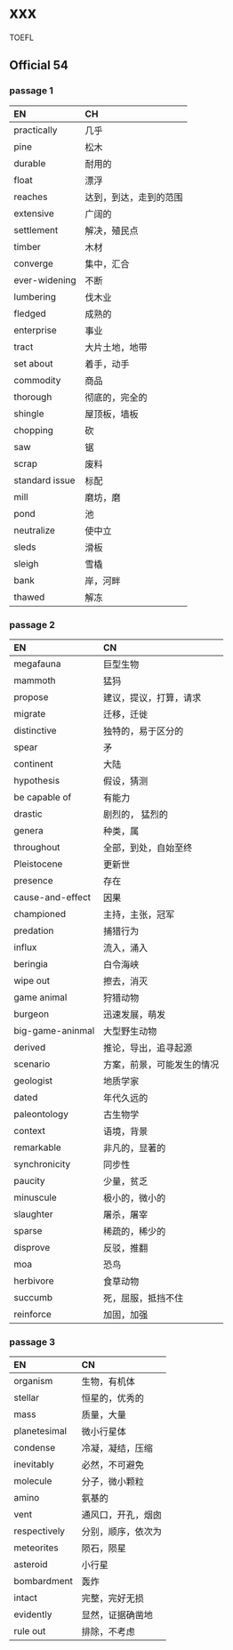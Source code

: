 # xxx
TOEFL
## Official 54
### passage 1
| EN | CH  |
| :------------ |:---------------|
| practically | 几乎 |
| pine | 松木 |
| durable | 耐用的 |
| float | 漂浮 |
| reaches | 达到，到达，走到的范围 |
| extensive | 广阔的 |
| settlement | 解决，殖民点 |
| timber | 木材 |
| converge | 集中，汇合 |
| ever-widening | 不断 |
| lumbering | 伐木业 |
| fledged | 成熟的 |
| enterprise | 事业 |
| tract | 大片土地，地带 |
| set about | 着手，动手 |
| commodity | 商品 |
| thorough | 彻底的，完全的 |
| shingle | 屋顶板，墙板 |
| chopping | 砍 |
| saw | 锯 |
| scrap | 废料 |
| standard issue | 标配 |
| mill | 磨坊，磨 |
| pond | 池 |
| neutralize | 使中立 |
| sleds | 滑板 |
| sleigh | 雪橇 |
| bank | 岸，河畔 |
| thawed | 解冻 |

### passage 2
| EN | CN |
| :------------ |:---------------|
| megafauna | 巨型生物 |
| mammoth | 猛犸 |
| propose | 建议，提议，打算，请求 |
| migrate | 迁移，迁徙 |
| distinctive | 独特的，易于区分的 |
| spear | 矛 |
| continent | 大陆 |
| hypothesis | 假设，猜测 |
| be capable of | 有能力 |
| drastic | 剧烈的， 猛烈的 |
| genera | 种类，属 |
| throughout | 全部，到处，自始至终 |
| Pleistocene | 更新世 |
| presence | 存在 |
| cause-and-effect | 因果 |
| championed | 主持，主张，冠军 |
| predation | 捕猎行为 |
| influx | 流入，涌入 |
| beringia | 白令海峡 |
| wipe out | 擦去，消灭 |
| game animal | 狩猎动物 |
| burgeon | 迅速发展，萌发 |
| big-game-aninmal | 大型野生动物 |
| derived | 推论，导出，追寻起源 |
| scenario | 方案，前景，可能发生的情况 |
| geologist | 地质学家 |
| dated | 年代久远的 |
| paleontology | 古生物学 |
| context | 语境，背景 |
| remarkable | 非凡的，显著的 |
| synchronicity | 同步性 |
| paucity | 少量，贫乏 |
| minuscule | 极小的，微小的 |
| slaughter | 屠杀，屠宰 |
| sparse | 稀疏的，稀少的 |
| disprove | 反驳，推翻 |
| moa | 恐鸟 |
| herbivore | 食草动物 |
| succumb | 死，屈服，抵挡不住 |
| reinforce | 加固，加强 |

### passage 3
| EN | CN |
| :------------ |:---------------|
| organism | 生物，有机体 |
| stellar | 恒星的，优秀的 |
| mass | 质量，大量 |
| planetesimal | 微小行星体 |
| condense | 冷凝，凝结，压缩 |
| inevitably | 必然，不可避免 |
| molecule | 分子，微小颗粒 |
| amino | 氨基的 |
| vent | 通风口，开孔，烟囱 |
| respectively | 分别，顺序，依次为 |
| meteorites | 陨石，陨星 |
| asteroid | 小行星 |
| bombardment | 轰炸 |
| intact | 完整，完好无损 |
| evidently | 显然，证据确凿地 |
| rule out | 排除，不考虑 |
